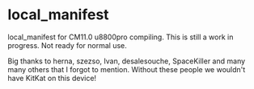 local_manifest
==============

local_manifest for CM11.0 u8800pro compiling.
This is still a work in progress. Not ready for normal use.

Big thanks to herna, szezso, Ivan, desalesouche, SpaceKiller and many many others that I forgot to mention. Without these people we wouldn't have KitKat on this device!
